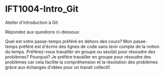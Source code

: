 # IFT1004-Intro_Git
Atelier d'introduction à Git

Répondez aux questions ci-dessous:

Quel est votre passe-temps préféré en dehors des cours?
Mon passe-temps préféré est d'écrire des lignes de code sans tenir compte de la notion du temps.
Préférez-vous travailler en groupe ou seul(e) pour résoudre des problèmes? Pourquoi?
Je préfére travailler en groupe pour résoudre des problèmes car cela facilite la compréhension et la résolution des problèmes grâce aux échanges d'idées pour un travail collectif.
